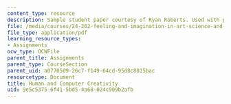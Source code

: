 ```yaml
---
content_type: resource
description: Sample student paper courtesy of Ryan Roberts. Used with permission.
file: /media/courses/24-262-feeling-and-imagination-in-art-science-and-technology-spring-2004/9e5c53756f415bd54a68024c909b2afb_24262wed_1145pm1.pdf
file_type: application/pdf
learning_resource_types:
- Assignments
ocw_type: OCWFile
parent_title: Assignments
parent_type: CourseSection
parent_uid: a0770509-26c7-f149-64cd-95d8c8815bac
resourcetype: Document
title: Human and Computer Creativity
uid: 9e5c5375-6f41-5bd5-4a68-024c909b2afb
---
```

